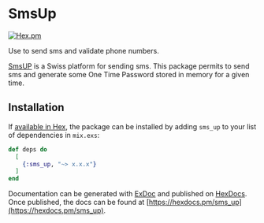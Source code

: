 SmsUp
========
[![Hex.pm](https://img.shields.io/hexpm/v/sms_up.svg)](https://hex.pm/packages/sms_up)

Use to send sms and validate phone numbers.

[SmsUP](https://smsup.ch) is a Swiss platform for sending sms.
This package permits to send sms and generate some One Time Password stored in memory for a given time.

## Installation

If [available in Hex](https://hex.pm/docs/publish), the package can be installed
by adding `sms_up` to your list of dependencies in `mix.exs`:

```elixir
def deps do
  [
    {:sms_up, "~> x.x.x"}
  ]
end
```

Documentation can be generated with [ExDoc](https://github.com/elixir-lang/ex_doc)
and published on [HexDocs](https://hexdocs.pm). Once published, the docs can
be found at [https://hexdocs.pm/sms_up](https://hexdocs.pm/sms_up).
